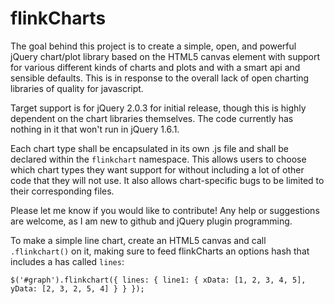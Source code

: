 flinkCharts
===========

The goal behind this project is to create a simple, open, and powerful jQuery chart/plot library based on the HTML5 canvas element with support for various different kinds of charts and plots and with a smart api and sensible defaults. This is in response to the overall lack of open charting libraries of quality for javascript.

Target support is for jQuery 2.0.3 for initial release, though this is highly dependent on the chart libraries themselves. The code currently has nothing in it that won't run in jQuery 1.6.1.

Each chart type shall be encapsulated in its own .js file and shall be declared within the `flinkchart` namespace. This allows users to choose which chart types they want support for without including a lot of other code that they will not use. It also allows chart-specific bugs to be limited to their corresponding files.

Please let me know if you would like to contribute! Any help or suggestions are welcome, as I am new to github and jQuery plugin programming.

To make a simple line chart, create an HTML5 canvas and call `.flinkchart()` on it, making sure to feed flinkCharts an options hash that includes a has called `lines`:

`
$('#graph').flinkchart({
    lines: {
        line1: {
            xData: [1, 2, 3, 4, 5],
            yData: [2, 3, 2, 5, 4]
        }
    }
});
`
